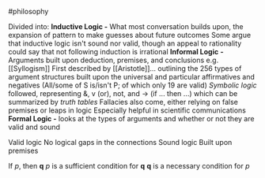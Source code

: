 #philosophy 

Divided into:
	**Inductive Logic -** What most conversation builds upon, the expansion of pattern to make guesses about future outcomes
		Some argue that inductive logic isn't sound nor valid, though an appeal to rationality could say that not following induction is irrational
	**Informal Logic** **-** Arguments built upon deduction, premises, and conclusions 
		e.g. [[Syllogism]]
		First described by [[Aristotle]]... outlining the 256 types of argument structures built upon the universal and particular affirmatives and negatives (All/some of S is/isn't P; of which only 19 are valid)
		*Symbolic logic* followed, representing &, v (or), not, and -> (if ... then ...) which can be summarized by *truth tables*
		Fallacies also come, either relying on false premises or leaps in logic
		Especially helpful in scientific communications
	**Formal Logic -** looks at the types of arguments and whether or not they are valid and sound

Valid logic
	No logical gaps in the connections
Sound logic
	Built upon premises

If *p*, then **q**
	*p* is a sufficient condition for **q**
	**q** is a necessary condition for *p*